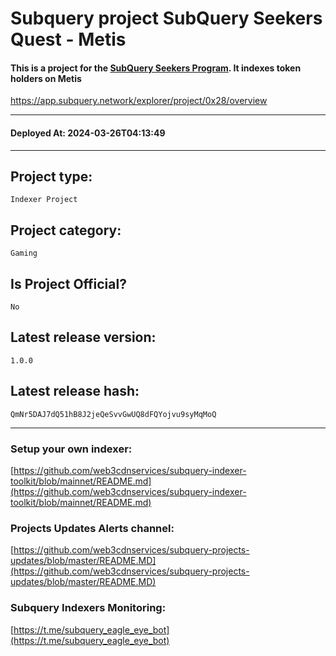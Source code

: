 # Subquery project SubQuery Seekers Quest - Metis
####  This is a project for the [SubQuery Seekers Program](https://seekers.subquery.foundation). It indexes token holders on Metis
https://app.subquery.network/explorer/project/0x28/overview
____
#### Deployed At: 2024-03-26T04:13:49
____

## Project type:
`Indexer Project`

## Project category:
`Gaming`

## Is Project Official?
`No`

## Latest release version:
`1.0.0`

## Latest release hash:
`QmNr5DAJ7dQ51hB8J2jeQeSvvGwUQ8dFQYojvu9syMqMoQ`



___
### Setup your own indexer:

[https://github.com/web3cdnservices/subquery-indexer-toolkit/blob/mainnet/README.md](https://github.com/web3cdnservices/subquery-indexer-toolkit/blob/mainnet/README.md)

### Projects Updates Alerts channel:

[https://github.com/web3cdnservices/subquery-projects-updates/blob/master/README.MD](https://github.com/web3cdnservices/subquery-projects-updates/blob/master/README.MD)

### Subquery Indexers Monitoring:

[https://t.me/subquery_eagle_eye_bot](https://t.me/subquery_eagle_eye_bot)